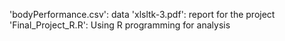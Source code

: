 'bodyPerformance.csv': data
'xlsltk-3.pdf': report for the project
'Final_Project_R.R': Using R programming for analysis

